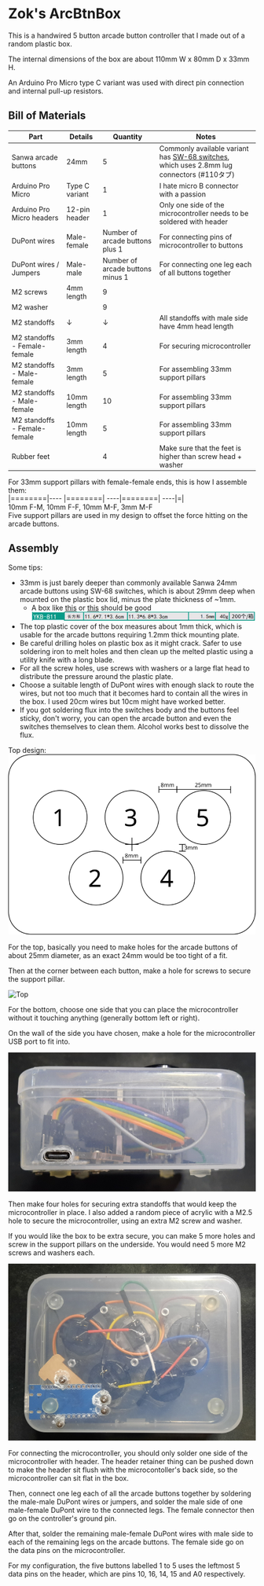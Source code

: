 # Zok's ArcBtnBox
This is a handwired 5 button arcade button controller that I made out of a random plastic box.

The internal dimensions of the box are about 110mm W x 80mm D x 33mm H.

An Arduino Pro Micro type C variant was used with direct pin connection and internal pull-up resistors.

## Bill of Materials
| Part                         | Details        | Quantity | Notes                                   |
|------------------------------|----------------|----------|-----------------------------------------|
| Sanwa arcade buttons         | 24mm           | 5        | Commonly available variant has [SW-68 switches](https://github.com/Zokhoi/Arcade-Switches/blob/master/doc/Switches.md#sanwa-sw-68),<br /> which uses 2.8mm lug connectors (#110タブ) |
| Arduino Pro Micro            | Type C variant | 1        | I hate micro B connector with a passion |
| Arduino Pro Micro headers    | 12-pin header  | 1        | Only one side of the microcontroller needs to be soldered with header       |
| DuPont wires                 | Male-female    | Number of arcade buttons plus  1 | For connecting pins of microcontroller to buttons   |
| DuPont wires / Jumpers       | Male-male      | Number of arcade buttons minus 1 | For connecting one leg each of all buttons together |
| M2 screws                    |  4mm length    | 9        |                                         |
| M2 washer                    |                | 9        |                                         |
| M2 standoffs                 |  ↓             | ↓        | All standoffs with male side have 4mm head length                           |
| M2 standoffs - Female-female |  3mm length    | 4        | For securing microcontroller            |
| M2 standoffs - Male-female   |  3mm length    | 5        | For assembling 33mm support pillars     |
| M2 standoffs - Male-female   | 10mm length    | 10       | For assembling 33mm support pillars     |
| M2 standoffs - Female-female | 10mm length    | 5        | For assembling 33mm support pillars     |
| Rubber feet                  |                | 4        | Make sure that the feet is higher than screw head + washer                  |

For 33mm support pillars with female-female ends, this is how I assemble them: <br />
|========|----  |========|  ----|========|  ----|=| <br />
10mm F-M,  10mm F-F,  10mm M-F,  3mm M-F <br />
Five support pillars are used in my design to offset the force hitting on the arcade buttons.


## Assembly

Some tips:
* 33mm is just barely deeper than commonly available Sanwa 24mm arcade buttons using SW-68 switches, which is about 29mm deep when mounted on the plastic box lid, minus the plate thickness of ~1mm.
  * A box like [this](https://item.taobao.com/item.htm?id=9425109598&ns=1&skuId=3605234230708) or [this](https://item.taobao.com/item.htm?id=644880553856&skuId=4815185538373) should be good <br />
    ![plastic box dimensions](./img/plastic_box_dimensions.png)
* The top plastic cover of the box measures about 1mm thick, which is usable for the arcade buttons requiring 1.2mm thick mounting plate.
* Be careful drilling holes on plastic box as it might crack. Safer to use soldering iron to melt holes and then clean up the melted plastic using a utility knife with a long blade.
* For all the screw holes, use screws with washers or a large flat head to distribute the pressure around the plastic plate.
* Choose a suitable length of DuPont wires with enough slack to route the wires, but not too much that it becomes hard to contain all the wires in the box. I used 20cm wires but 10cm might have worked better.
* If you got soldering flux into the switches body and the buttons feel sticky, don't worry, you can open the arcade button and even the switches themselves to clean them. Alcohol works best to dissolve the flux.


Top design: <br />
![Top](./img/Top.svg)

For the top, basically you need to make holes for the arcade buttons of about 25mm diameter, as an exact 24mm would be too tight of a fit.

Then at the corner between each button, make a hole for screws to secure the support pillar.

![Top](./img/top.png)

For the bottom, choose one side that you can place the microcontroller without it touching anything (generally bottom left or right).

On the wall of the side you have chosen, make a hole for the microcontroller USB port to fit into.

![Side](./img/side.png)

Then make four holes for securing extra standoffs that would keep the microcontroller in place. I also added a random piece of acrylic with a M2.5 hole to secure the microcontroller, using an extra M2 screw and washer.

If you would like the box to be extra secure, you can make 5 more holes and screw in the support pillars on the underside. You would need 5 more M2 screws and washers each.

![Bottom](./img/bottom.png)

For connecting the microcontroller, you should only solder one side of the microcontroller with header. The header retainer thing can be pushed down to make the header sit flush with the microcontoller's back side, so the microcontroller can sit flat in the box.

Then, connect one leg each of all the arcade buttons together by soldering the male-male DuPont wires or jumpers, and solder the male side of one male-female DuPont wire to the connected legs. The female connector then go on the controller's ground pin.

After that, solder the remaining male-female DuPont wires with male side to each of the remaining legs on the arcade buttons. The female side go on the data pins on the microcontroller.

For my configuration, the five buttons labelled 1 to 5 uses the leftmost 5 data pins on the header, which are pins 10, 16, 14, 15 and A0 respectively.
